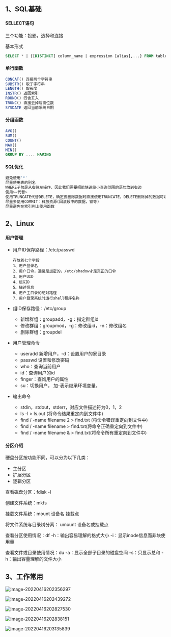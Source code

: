 ## 1、SQL基础

####  SELLECT语句

三个功能：投影，选择和连接

基本形式

```sql
SELECT * | {[DISTINCT] column_name | expression [alias],...} FROM table_name;
```

#### 单行函数

```sql
CONCAT() 连接两个字符串
SUBSTR() 取子字符串
LENGTH() 取长度
INSTR() 返回索引
ROUND() 四舍五入 
TRUNC() 直接去掉后面位数
SYSDATE 返回当前系统日期
```

#### 分组函数

```sql
AVG()
SUM()
COUNT()
MAX()
MIN()
GROUP BY .... HAVING
```

#### SQL优化

```sql
避免使用'*'
尽量使用表的别名
WHERE子句是从右往左操作，因此我们需要把能快速缩小查询范围的语句放到右边
使用>=代替>
使用TRUNCATE代替DELETE，确定要删除数据时直接使用TRUNCATE，DELETE删除掉的数据可以回滚
尽量多使用COMMIT：释放资源(回滚段中的数据，锁等)
尽量避免在索引列上使用函数
```

## 2、Linux

#### 用户管理

- 用户ID保存路径：/etc/passwd

  ```
  存放着七个字段
  1、用户登录名
  2、用户口令，通常是加密的，/etc/shadow才是真正的口令
  3、用户UID
  4、组GID
  5、描述信息
  6、用户主目录的绝对路径
  7、用户登录系统时运行shell程序名称
  ```

  

- 组ID保存路径：/etc/group

  - 新增群组：groupadd，-g：指定群组id
  - 修改群组：groupmod，-g：修改组id，-n：修改组名
  - 删除群组：groupdel

- 用户管理命令
  - useradd 新增用户，-d：设置用户的家目录
  - passwd 设置和修改密码
  - who：查询当前用户
  - id：查询用户的id
  - finger：查询用户的属性
  - su：切换用户， 加-表示继承环境变量。

- 输出命令
  - stdin，stdout，stderr，对应文件描述符为0，1，2
  - ls -l > ls.out (将命令结果重定向到文件中)
  - find / -name filename 2 > find.txt (将命令错误重定向到文件中)
  - find / -name filename > find.txt(将命令正确重定向到文件中)
  - find / -name filename & > find.txt(将命令所有重定向到文件中)

#### 分区介绍

硬盘分区按功能不同，可以分为以下几类：

- 主分区
- 扩展分区
- 逻辑分区

查看磁盘分区：fdisk -l

创建文件系统：mkfs

挂载文件系统：mount 设备名 挂载点

将文件系统与目录树分离：	umount 设备名或挂载点

查看分区使用情况：df -h：输出容易理解的格式大小 -i：显示inode信息而非块使用量

查看文件或目录使用情况：du -a：显示全部子目录的磁盘空间 -s：只显示总和 -h：输出容量理解的文件大小

## 3、工作常用

![image-20220416202356297](D:%5CApplication%5CTypora%5Cimage%5Cimage-20220416202356297.png)

![image-20220416202439272](D:%5CApplication%5CTypora%5Cimage%5Cimage-20220416202439272.png)

![image-20220416202827530](D:%5CApplication%5CTypora%5Cimage%5Cimage-20220416202827530.png)

![image-20220416202838151](D:%5CApplication%5CTypora%5Cimage%5Cimage-20220416202838151.png)

![image-20220416203135839](D:%5CApplication%5CTypora%5Cimage%5Cimage-20220416203135839.png)